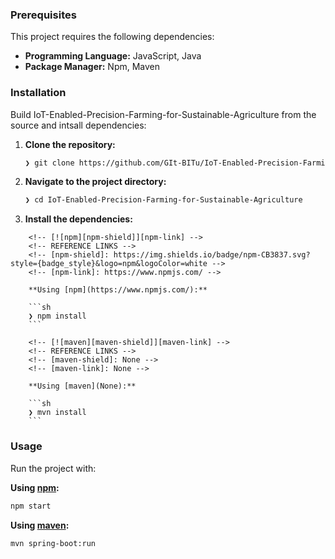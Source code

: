 ### Prerequisites

This project requires the following dependencies:

- **Programming Language:** JavaScript, Java
- **Package Manager:** Npm, Maven

### Installation

Build IoT-Enabled-Precision-Farming-for-Sustainable-Agriculture from the source and intsall dependencies:

1. **Clone the repository:**

    ```sh
    ❯ git clone https://github.com/GIt-BITu/IoT-Enabled-Precision-Farming-for-Sustainable-Agriculture/
    ```

2. **Navigate to the project directory:**

    ```sh
    ❯ cd IoT-Enabled-Precision-Farming-for-Sustainable-Agriculture
    ```

3. **Install the dependencies:**

<!-- SHIELDS BADGE CURRENTLY DISABLED -->
        <!-- [![npm][npm-shield]][npm-link] -->
        <!-- REFERENCE LINKS -->
        <!-- [npm-shield]: https://img.shields.io/badge/npm-CB3837.svg?style={badge_style}&logo=npm&logoColor=white -->
        <!-- [npm-link]: https://www.npmjs.com/ -->

        **Using [npm](https://www.npmjs.com/):**

        ```sh
        ❯ npm install
        ```
<!-- SHIELDS BADGE CURRENTLY DISABLED -->
        <!-- [![maven][maven-shield]][maven-link] -->
        <!-- REFERENCE LINKS -->
        <!-- [maven-shield]: None -->
        <!-- [maven-link]: None -->

        **Using [maven](None):**

        ```sh
        ❯ mvn install
        ```

### Usage

Run the project with:

**Using [npm](https://www.npmjs.com/):**
```sh
npm start
```
**Using [maven](None):**
```sh
mvn spring-boot:run
```
